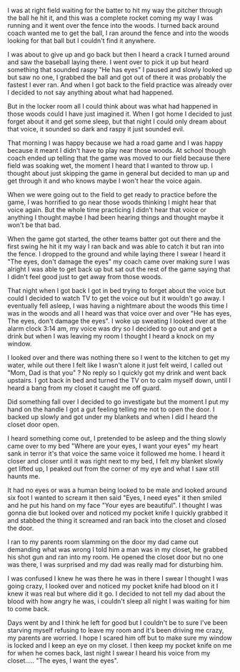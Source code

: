 I was at right field waiting for the batter to hit my way the pitcher through the ball he hit it, and this was a complete rocket coming my way I was running and it went over the fence into the woods. I turned back around coach wanted me to get the ball, I ran around the fence and into the woods looking for that ball but I couldn't find it anywhere.

I was about to give up and go back but then I heard a crack I turned around and saw the baseball laying there. I went over to pick it up but heard something that sounded raspy "He has eyes" I paused and slowly looked up but saw no one, I grabbed the ball and got out of there it was probably the fastest I ever ran. And when I got back to the field practice was already over I decided to not say anything about what had happened.

But in the locker room all I could think about was what had happened in those woods could I have just imagined it. When I got home I decided to just forget about it and get some sleep, but that night I could only dream about that voice, it sounded so dark and raspy it just sounded evil.

That morning I was happy because we had a road game and I was happy because it meant I didn't have to play near those woods. At school though coach ended up telling that the game was moved to our field because there field was soaking wet, the moment I heard that I wanted to throw up. I thought about just skipping the game in general but decided to man up and get through it and who knows maybe I won't hear the voice again.

When we were going out to the field to get ready to practice before the game, I was horrified to go near those woods thinking I might hear that voice again. But the whole time practicing I didn't hear that voice or anything I thought maybe I had been hearing things and thought maybe it won't be that bad.

When the game got started, the other teams batter got out there and the first swing he hit it my way I ran back and was able to catch it but ran into the fence. I dropped to the ground and while laying there I swear I heard it "The eyes, don't damage the eyes" my coach came over making sure I was alright I was able to get back up but sat out the rest of the game saying that I didn't feel good just to get away from those woods.

That night when I got back I got in bed trying to forget about the voice but could I decided to watch TV to get the voice out but it wouldn't go away. I eventually fell asleep, I was having a nightmare about the woods this time I was in the woods and all I heard was that voice over and over "He has eyes, The eyes, don't damage the eyes". I woke up sweating I looked over at the alarm clock 3:14 am, my voice was dry so I decided to go out and get a drink but when I was leaving my room I thought I heard a knock on my window.

I looked over and there was nothing there so I went to the kitchen to get my water, while out there I felt like I wasn't alone it just felt weird, I called out "Mom, Dad is that you" ? No reply so I quickly got my drink and went back upstairs. I got back in bed and turned the TV on to calm myself down, until I heard a bang from my closet it caught me off guard.

Did something fall over I decided to go investigate but the moment I put my hand on the handle I got a gut feeling telling me not to open the door. I backed up slowly and got under my blankets and when I did I heard the closet door open.

I heard something come out, I pretended to be asleep and the thing  slowly came over to my bed "Where are your eyes, I want your eyes" my heart sank in terror it's that voice the same voice it followed me home. I heard it closer and closer until it was right next to my bed, I felt my blanket slowly get lifted up, I peaked out from the corner of my eye and what I saw still haunts me.

It had no eyes or was a human being looked to be male and looked around six foot I wanted to scream it then said "Eyes, I need eyes" it then smiled and he put his hand on my face "Your eyes are beautiful". I thought I was gonna die but looked over and noticed my pocket knife I quickly grabbed it and stabbed the thing it screamed and ran back into the closet and closed the door.

I ran to my parents room slamming on the door my dad came out demanding what was wrong I told him a man was in my closet, he grabbed his shot gun and ran into my room. He opened the closet door but no one was there, I was surprised and my dad was really mad for disturbing him.

I was confused I knew he was there he was in there I swear I thought I was going crazy, I looked over and noticed my pocket knife had blood on it I knew it was real but where did it go. I decided to not tell my dad about the blood with how angry he was, i couldn't sleep all night I was waiting for him to come back.

Days went by and I think he left for good but I couldn't be to sure I've been starving myself refusing to leave my room and it's been driving me crazy, my parents are worried. I hope I scared him off but to make sure my window is locked and I keep an eye on my closet. I then keep my pocket knife on me for when he comes back, last night I swear I heard his voice from my closet..... "The eyes, I want the eyes".